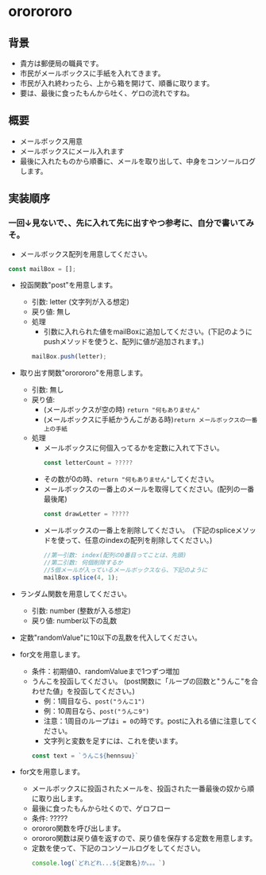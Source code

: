 # ororororo

## 背景
+ 貴方は郵便局の職員です。
+ 市民がメールボックスに手紙を入れてきます。
+ 市民が入れ終わったら、上から箱を開けて、順番に取ります。
+ 要は、最後に食ったもんから吐く、ゲロの流れですね。

## 概要
+ メールボックス用意
+ メールボックスにメール入れます
+ 最後に入れたものから順番に、メールを取り出して、中身をコンソールログします。

## 実装順序
### 一回↓見ないで、、先に入れて先に出すやつ参考に、自分で書いてみそ。

+ メールボックス配列を用意してください。
```jsx
const mailBox = [];
```

+ 投函関数"post"を用意します。
  + 引数: letter (文字列が入る想定)
  + 戻り値: 無し
  + 処理
    + 引数に入れられた値をmailBoxに追加してください。(下記のようにpushメソッドを使うと、配列に値が追加されます。)
    ```jsx
    mailBox.push(letter);
    ```

+ 取り出す関数"ororororo"を用意します。
  + 引数: 無し
  + 戻り値: 
    + (メールボックスが空の時) ```return "何もありません"```
    + (メールボックスに手紙かうんこがある時)```return メールボックスの一番上の手紙```
  + 処理
    + メールボックスに何個入ってるかを定数に入れて下さい。
        ```jsx
        const letterCount = ?????
        ```
    + その数が0の時、```return "何もありません"```してください。
    + メールボックスの一番上のメールを取得してください。(配列の一番最後尾)
         ```jsx
        const drawLetter = ?????
        ```
    + メールボックスの一番上を削除してください。　(下記のspliceメソッドを使って、任意のindexの配列を削除してください。)
        ```jsx
        //第一引数: index(配列の0番目ってことは、先頭)
        //第二引数: 何個削除するか
        //5個メールが入っているメールボックスなら、下記のように
        mailBox.splice(4, 1);
        ```

+ ランダム関数を用意してください。
  + 引数: number (整数が入る想定)
  + 戻り値: number以下の乱数

+ 定数"randomValue"に10以下の乱数を代入してください。

+ for文を用意します。
  + 条件：初期値0、randomValueまで1つずつ増加
  + うんこを投函してください。
    (post関数に「ループの回数と"うんこ"を合わせた値」を投函してください。)
    + 例：1周目なら、```post("うんこ1")```
    + 例：10周目なら、```post("うんこ9")```
    + 注意：1周目のループは```i = 0```の時です。postに入れる値に注意してください。
    + 文字列と変数を足すには、これを使います。
    ```jsx
    const text = `うんこ${hennsuu}`
    ```
+ for文を用意します。
  + メールボックスに投函されたメールを、投函された一番最後の奴から順に取り出します。
  + 最後に食ったもんから吐くので、ゲロフロー
  + 条件: ?????
  + orororo関数を呼び出します。
  + orororo関数は戻り値を返すので、戻り値を保存する定数を用意します。
  + 定数を使って、下記のコンソールログをしてください。
    ```jsx
    console.log(`どれどれ...${定数名}か。。。`)
    ```
